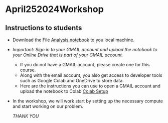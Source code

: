 # April252024Workshop

## Instructions to students
* Download the File [Analysis notebook](./Workshop_PopulationAndGDPTrends.ipynb) to you local machine.
* *Important: Sign in to your GMAIL account and upload the notebook to your Online Drive that is part of your GMAIL account.*
  * If you do not have a GMAIL account, please create one for this course.  
  * Along with the email account, you also get access to developer tools such as Google Colab and OneDrive to store data.
  * Here are the instructions you can use to open a GMAIL account and upload the notebook to Colab [Colab Setup](./gmail_setup.md)
* In the workshop, we will work start by setting up the necessary compute and start working on our problem.

  *THANK YOU*

